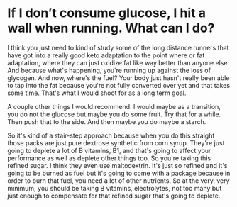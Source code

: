 # If I don’t consume glucose, I hit a wall when running. What can I do?

I think you just need to kind of study some of the long distance runners that have got into a really good keto adaptation to the point where or fat adaptation, where they can just oxidize fat like way better than anyone else. And because what's happening, you're running up against the loss of glycogen. And now, where's the fuel? Your body just hasn't really been able to tap into the fat because you're not fully converted over yet and that takes some time. That's what I would shoot for as a long term goal.

A couple other things I would recommend. I would maybe as a transition, you do not the glucose but maybe you do some fruit. Try that for a while. Then push that to the side. And then maybe you do maybe a starch.

So it's kind of a stair-step approach because when you do this straight those packs are just pure dextrose synthetic from corn syrup. They're just going to deplete a lot of B vitamins, B1, and that's going to affect your performance as well as deplete other things too. So you're taking this refined sugar. I think they even use maltodextrin. It's just so refined and it's going to be burned as fuel but it's going to come with a package because in order to burn that fuel, you need a lot of other nutrients. So at the very, very minimum, you should be taking B vitamins, electrolytes, not too many but just enough to compensate for that refined sugar that's going to deplete.